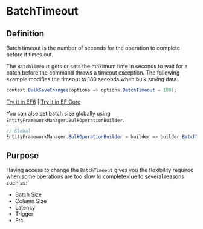 # BatchTimeout

## Definition

Batch timeout is the number of seconds for the operation to complete before it times out.

The `BatchTimeout` gets or sets the maximum time in seconds to wait for a batch before the command throws a timeout exception. The following example modifies the timeout to 180 seconds when bulk saving data.

```csharp
context.BulkSaveChanges(options => options.BatchTimeout = 180);
```
[Try it in EF6](https://dotnetfiddle.net/HDmeWa) | [Try it in EF Core](https://dotnetfiddle.net/Uvvffx)

You can also set batch size globally using `EntityFrameworkManager.BulkOperationBuilder`.

```csharp
// Global
EntityFrameworkManager.BulkOperationBuilder = builder => builder.BatchTimeout = 180;
```

## Purpose
Having access to change the `BatchTimeout` gives you the flexibility required when some operations are too slow to complete due to several reasons such as:
- Batch Size
- Column Size
- Latency
- Trigger
- Etc.
